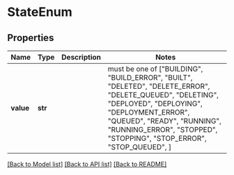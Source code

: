 # StateEnum


## Properties
Name | Type | Description | Notes
------------ | ------------- | ------------- | -------------
**value** | **str** |  |  must be one of ["BUILDING", "BUILD_ERROR", "BUILT", "DELETED", "DELETE_ERROR", "DELETE_QUEUED", "DELETING", "DEPLOYED", "DEPLOYING", "DEPLOYMENT_ERROR", "QUEUED", "READY", "RUNNING", "RUNNING_ERROR", "STOPPED", "STOPPING", "STOP_ERROR", "STOP_QUEUED", ]

[[Back to Model list]](../README.md#documentation-for-models) [[Back to API list]](../README.md#documentation-for-api-endpoints) [[Back to README]](../README.md)


